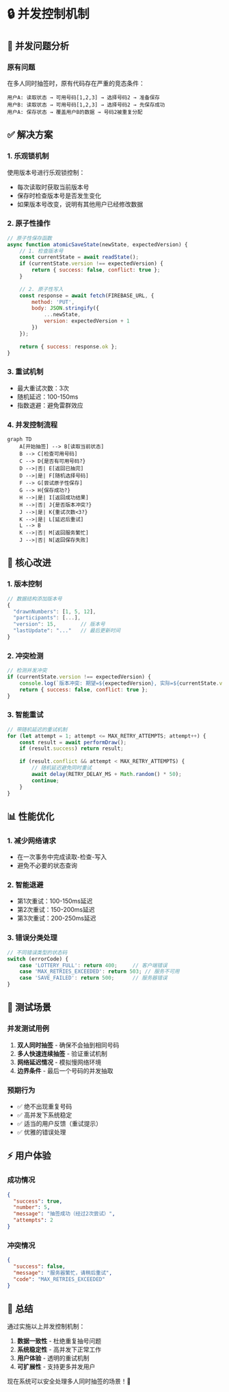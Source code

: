 # 🔒 并发控制机制

## 🚨 并发问题分析

### 原有问题
在多人同时抽签时，原有代码存在严重的竞态条件：

```
用户A: 读取状态 → 可用号码[1,2,3] → 选择号码2 → 准备保存
用户B: 读取状态 → 可用号码[1,2,3] → 选择号码2 → 先保存成功  
用户A: 保存状态 → 覆盖用户B的数据 → 号码2被重复分配
```

## ✅ 解决方案

### 1. 乐观锁机制
使用版本号进行乐观锁控制：
- 每次读取时获取当前版本号
- 保存时检查版本号是否发生变化
- 如果版本号改变，说明有其他用户已经修改数据

### 2. 原子性操作
```javascript
// 原子性保存函数
async function atomicSaveState(newState, expectedVersion) {
    // 1. 检查版本号
    const currentState = await readState();
    if (currentState.version !== expectedVersion) {
        return { success: false, conflict: true };
    }
    
    // 2. 原子性写入
    const response = await fetch(FIREBASE_URL, {
        method: 'PUT',
        body: JSON.stringify({
            ...newState,
            version: expectedVersion + 1
        })
    });
    
    return { success: response.ok };
}
```

### 3. 重试机制
- 最大重试次数：3次
- 随机延迟：100-150ms
- 指数退避：避免雷群效应

### 4. 并发控制流程

```mermaid
graph TD
    A[开始抽签] --> B[读取当前状态]
    B --> C[检查可用号码]
    C --> D{是否有可用号码?}
    D -->|否| E[返回已抽完]
    D -->|是| F[随机选择号码]
    F --> G[尝试原子性保存]
    G --> H{保存成功?}
    H -->|是| I[返回成功结果]
    H -->|否| J{是否版本冲突?}
    J -->|是| K{重试次数<3?}
    K -->|是| L[延迟后重试]
    L --> B
    K -->|否| M[返回服务繁忙]
    J -->|否| N[返回保存失败]
```

## 🔧 核心改进

### 1. 版本控制
```javascript
// 数据结构添加版本号
{
  "drawnNumbers": [1, 5, 12],
  "participants": [...],
  "version": 15,        // 版本号
  "lastUpdate": "..."   // 最后更新时间
}
```

### 2. 冲突检测
```javascript
// 检测并发冲突
if (currentState.version !== expectedVersion) {
    console.log(`版本冲突: 期望=${expectedVersion}, 实际=${currentState.version}`);
    return { success: false, conflict: true };
}
```

### 3. 智能重试
```javascript
// 带随机延迟的重试机制
for (let attempt = 1; attempt <= MAX_RETRY_ATTEMPTS; attempt++) {
    const result = await performDraw();
    if (result.success) return result;
    
    if (result.conflict && attempt < MAX_RETRY_ATTEMPTS) {
        // 随机延迟避免同时重试
        await delay(RETRY_DELAY_MS + Math.random() * 50);
        continue;
    }
}
```

## 📊 性能优化

### 1. 减少网络请求
- 在一次事务中完成读取-检查-写入
- 避免不必要的状态查询

### 2. 智能退避
- 第1次重试：100-150ms延迟
- 第2次重试：150-200ms延迟
- 第3次重试：200-250ms延迟

### 3. 错误分类处理
```javascript
// 不同错误类型的状态码
switch (errorCode) {
    case 'LOTTERY_FULL': return 400;     // 客户端错误
    case 'MAX_RETRIES_EXCEEDED': return 503; // 服务不可用
    case 'SAVE_FAILED': return 500;      // 服务器错误
}
```

## 🧪 测试场景

### 并发测试用例
1. **双人同时抽签** - 确保不会抽到相同号码
2. **多人快速连续抽签** - 验证重试机制
3. **网络延迟情况** - 模拟慢网络环境
4. **边界条件** - 最后一个号码的并发抽取

### 预期行为
- ✅ 绝不出现重复号码
- ✅ 高并发下系统稳定
- ✅ 适当的用户反馈（重试提示）
- ✅ 优雅的错误处理

## ⚡ 用户体验

### 成功情况
```json
{
  "success": true,
  "number": 5,
  "message": "抽签成功（经过2次尝试）",
  "attempts": 2
}
```

### 冲突情况  
```json
{
  "success": false,
  "message": "服务器繁忙，请稍后重试",
  "code": "MAX_RETRIES_EXCEEDED"
}
```

## 🎯 总结

通过实施以上并发控制机制：

1. **数据一致性** - 杜绝重复抽号问题
2. **系统稳定性** - 高并发下正常工作
3. **用户体验** - 透明的重试机制
4. **可扩展性** - 支持更多并发用户

现在系统可以安全处理多人同时抽签的场景！🎉